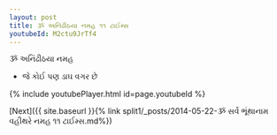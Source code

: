 ```yaml
---
layout: post
title: ૐ અનિંઢીઠયા નમહ ૧૧ ટાઈમ્સ
youtubeId: M2ctu9JrTf4
---
```

 
 
 ૐ અનિંઢીઠયા નમહ  
 
 -  જે કોઈ પણ ડાઘ વગર છે 
 
  
 
  
 
 
 
 
 
 


{% include youtubePlayer.html id=page.youtubeId %}
 
[Next]({{ site.baseurl }}{% link  split1/_posts/2014-05-22-ૐ સર્વ ભૂંથાનામ વહીથરે નમહ ૧૧ ટાઈમ્સ.md%})
 
